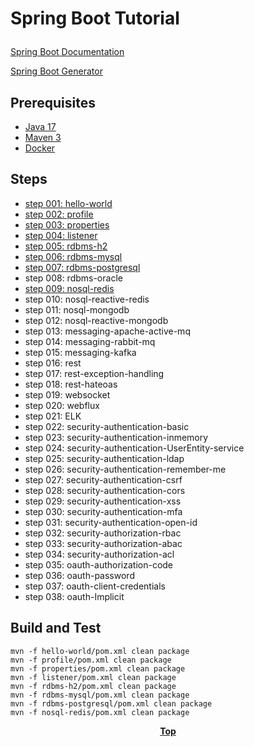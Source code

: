 # <p aligin="cenetr">Spring Boot Tutorial</p>

[Spring Boot Documentation](https://spring.io/projects/spring-boot)

[Spring Boot Generator](https://start.spring.io/)

## Prerequisites

* [Java 17](https://www.oracle.com/de/java/technologies/downloads/)
* [Maven 3](https://maven.apache.org/index.html) 
* [Docker](https://www.docker.com/)

## Steps

* [step 001: hello-world](hello-world)
* [step 002: profile](profile)
* [step 003: properties](properties)
* [step 004: listener](listener)
* [step 005: rdbms-h2](rdbms-h2)
* [step 006: rdbms-mysql](rdbms-mysql)
* [step 007: rdbms-postgresql](rdbms-postgresql)
* step 008: rdbms-oracle
* [step 009: nosql-redis](nosql-redis)
* step 010: nosql-reactive-redis
* step 011: nosql-mongodb
* step 012: nosql-reactive-mongodb
* step 013: messaging-apache-active-mq
* step 014: messaging-rabbit-mq
* step 015: messaging-kafka
* step 016: rest
* step 017: rest-exception-handling
* step 018: rest-hateoas
* step 019: websocket
* step 020: webflux
* step 021: ELK
* step 022: security-authentication-basic
* step 023: security-authentication-inmemory
* step 024: security-authentication-UserEntity-service
* step 025: security-authentication-ldap
* step 026: security-authentication-remember-me
* step 027: security-authentication-csrf
* step 028: security-authentication-cors
* step 029: security-authentication-xss
* step 030: security-authentication-mfa
* step 031: security-authentication-open-id
* step 032: security-authorization-rbac
* step 033: security-authorization-abac
* step 034: security-authorization-acl
* step 035: oauth-authorization-code
* step 036: oauth-password
* step 037: oauth-client-credentials
* step 038: oauth-Implicit

## Build and Test

```shell
mvn -f hello-world/pom.xml clean package
mvn -f profile/pom.xml clean package
mvn -f properties/pom.xml clean package
mvn -f listener/pom.xml clean package
mvn -f rdbms-h2/pom.xml clean package
mvn -f rdbms-mysql/pom.xml clean package
mvn -f rdbms-postgresql/pom.xml clean package
mvn -f nosql-redis/pom.xml clean package
```

**<p align="center"> [Top](#Spring-Boot-Tutorial) </p>**